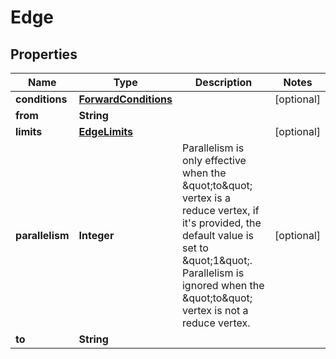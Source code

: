 

# Edge


## Properties

Name | Type | Description | Notes
------------ | ------------- | ------------- | -------------
**conditions** | [**ForwardConditions**](ForwardConditions.md) |  |  [optional]
**from** | **String** |  | 
**limits** | [**EdgeLimits**](EdgeLimits.md) |  |  [optional]
**parallelism** | **Integer** | Parallelism is only effective when the \&quot;to\&quot; vertex is a reduce vertex, if it&#39;s provided, the default value is set to \&quot;1\&quot;. Parallelism is ignored when the \&quot;to\&quot; vertex is not a reduce vertex. |  [optional]
**to** | **String** |  | 



